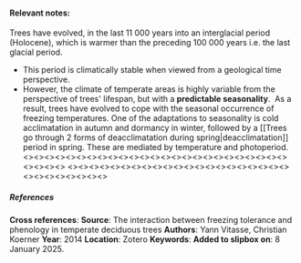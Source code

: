 #### **Relevant notes**:
Trees have evolved, in the last 11 000 years into an interglacial period (Holocene), which is warmer than the preceding 100 000 years i.e. the last glacial period. 
- This period is climatically stable when viewed from a geological time perspective. 
- However, the climate of temperate areas is highly variable from the perspective of trees' lifespan, but with a **predictable seasonality**.  As a result, trees have evolved to cope with the seasonal occurrence of freezing temperatures. One of the adaptations to seasonality is cold acclimatation in autumn and dormancy in winter, followed by a [[Trees go through 2 forms of deacclimatation during spring|deacclimatation]] period in spring. These are mediated by temperature and photoperiod.
<><><><><><><><><><><><><><><><><><><><><><><><><><><><><>
<><><><><><><><><><><><><><><><><><><><><><><><><><><><><>
##### References
**Cross references**: 
**Source**: The interaction between freezing tolerance and phenology in temperate deciduous trees
**Authors**: Yann Vitasse, Christian Koerner
**Year**: 2014
**Location**: Zotero
**Keywords**: 
**Added to slipbox on**: 8 January 2025. 
